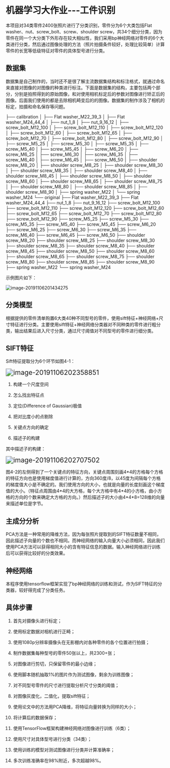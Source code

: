 # 机器学习大作业---工件识别

本项目对34类零件2400张照片进行了分类识别，零件分为6个大类包括Flat washer、nut、screw_bolt、screw、shoulder screw，共34个细分分类，因为零件在同一个大分类下外形存在较大相似性，我们采用bp神经网络对零件的6个大类进行分类，然后通过图像处理的方法（照片拍摄条件较好，处理比较简单）计算零件的长宽等低级特征对零件的具体型号进行分类。

## 数据集

数据集是自己制作的，当时还不是很了解主流数据集结构和标注格式，就通过命名来直接对图像的对图像的种类进行标注。下面是数据集的结构，主要包括两个部分，分别是拍照得到的原始图像，和对使用相机标定后的参数对图像进行矫正后的图像。后面我们使用的都是去除相机畸变后的的图像。数据集的制作涉及了相机的标定，拍摄和命名保存等问题。

├── calibration
│   ├── Flat washer_M22_39_3
│   ├── Flat washer_M24_44_4
│   ├── nut_1_8
│   ├── nut_9_16_12
│   ├── screw_bolt_M12_100
│   ├── screw_bolt_M12_110
│   ├── screw_bolt_M12_120
│   ├── screw_bolt_M12_60
│   ├── screw_bolt_M12_65
│   ├── screw_bolt_M12_70
│   ├── screw_bolt_M12_80
│   ├── screw_bolt_M12_90
│   ├── screw_M5_25
│   ├── screw_M5_30
│   ├── screw_M5_35
│   ├── screw_M5_40
│   ├── screw_M5_45
│   ├── screw_M6_20
│   ├── screw_M6_25
│   ├── screw_M6_30
│   ├── screw_M6_35
│   ├── screw_M6_40
│   ├── screw_M6_45
│   ├── screw_M6_50
│   ├── shoulder screw_M8_20
│   ├── shoulder screw_M8_25
│   ├── shoulder screw_M8_30
│   ├── shoulder screw_M8_35
│   ├── shoulder screw_M8_40
│   ├── shoulder screw_M8_45
│   ├── shoulder screw_M8_50
│   ├── shoulder screw_M8_60
│   ├── shoulder screw_M8_65
│   ├── shoulder screw_M8_75
│   ├── shoulder screw_M8_80
│   ├── shoulder screw_M8_85
│   ├── shoulder screw_M8_90
│   ├── spring washer_M22
│   └── spring washer_M24
└── original
    ├── Flat washer_M22_39_3
    ├── Flat washer_M24_44_4
    ├── nut_1_8
    ├── nut_9_16_12
    ├── screw_bolt_M12_100
    ├── screw_bolt_M12_110
    ├── screw_bolt_M12_120
    ├── screw_bolt_M12_60
    ├── screw_bolt_M12_65
    ├── screw_bolt_M12_70
    ├── screw_bolt_M12_80
    ├── screw_bolt_M12_90
    ├── screw_M5_25
    ├── screw_M5_30
    ├── screw_M5_35
    ├── screw_M5_40
    ├── screw_M5_45
    ├── screw_M6_20
    ├── screw_M6_25
    ├── screw_M6_30
    ├── screw_M6_35
    ├── screw_M6_40
    ├── screw_M6_45
    ├── screw_M6_50
    ├── shoulder screw_M8_20
    ├── shoulder screw_M8_25
    ├── shoulder screw_M8_30
    ├── shoulder screw_M8_35
    ├── shoulder screw_M8_40
    ├── shoulder screw_M8_45
    ├── shoulder screw_M8_50
    ├── shoulder screw_M8_60
    ├── shoulder screw_M8_65
    ├── shoulder screw_M8_75
    ├── shoulder screw_M8_80
    ├── shoulder screw_M8_85
    ├── shoulder screw_M8_90
    ├── spring washer_M22
    └── spring washer_M24

示例图片如下：

![image-20191106201434275](https://github.com/mephisto-c/part-detect/blob/master/%E6%9C%BA%E5%99%A8%E5%AD%A6%E4%B9%A0%E5%A4%A7%E4%BD%9C%E4%B8%9A.assets/image-20191106201434275.png)

## 分类模型

根据提供的零件清单购置6大类40种不同型号的零件，使用sift特征+神经网络+尺寸特征进行分类。主要使用sift特征+神经网络分类器对不同种类的零件进行粗分类，输出结果后进入尺寸分类，通过尺寸阈值对不同型号的零件进行细分类。

## SIFT特征

Sift特征提取分为6个环节如图4-1：

<img src="https://github.com/mephisto-c/part-detect/blob/master/%E6%9C%BA%E5%99%A8%E5%AD%A6%E4%B9%A0%E5%A4%A7%E4%BD%9C%E4%B8%9A.assets/image-20191106202358851.png" alt="image-20191106202358851" style="zoom:150%;" />

1. 构建一个尺度空间

2. 怎么找出特征点

3. 定位(Difference of Gaussian)极值

4. 把对比度小的点剔除

5. 关键点方向的确定
6. 描述子的构建

其中描述子的构建：

​                            <img src="https://github.com/mephisto-c/part-detect/blob/master/%E6%9C%BA%E5%99%A8%E5%AD%A6%E4%B9%A0%E5%A4%A7%E4%BD%9C%E4%B8%9A.assets/image-20191106202707502.png" alt="image-20191106202707502" style="zoom:150%;" />

图4-2的左侧得到了一个关键点的特征方向，关键点周围刻画4\*4的方格每个方格的特征方向也是使用梯度值进行计算的，方向360度/8，以45度为间隔每个方格的梯度值大小是不确定的。我们使用方向的大小，也就是向量的长度刻画这个梯度值的大小。（特征点周围由4\*4的大方格，每个大方格中有4\*4的小方格，由小方格的方向的个数来确定大方格的方向。）然后描述子的大小由4\*4\*8=128维的向量来描述单位是字节。

## 主成分分析

PCA方法是一种常用的降维方法，因为每张照片提取到的SIFT特征数量不相同，因此描述子向量的个数也不相同。而神经网络的输入向量大小必须相同，因此我们使用PCA方法可以获得相同大小的含有特征信息的数据。输入神经网络进行训练后可以获得比较好的分类效果。

## 神经网络

本程序使用tensorflow框架实现了bp神经网络的训练和测试，作为SIFT特征的分类器，较好得完成了分类任务。

## 具体步骤

1. 首先对摄像头进行标定；

2. 使用标定数据对相机进行正畸；

3. 使用1080p分辨率摄像头在无影棚内对各种零件的各个位置进行拍摄；

4. 制作数据集每种型号的零件50张以上，共2300+张；

5. 对图像进行剪切，只保留零件的最小边缘；

6. 使用脚本随机抽取1%的图片作为测试图像，剩余为训练图像；

7. 对不同型号零件的尺寸进行提取分析尺寸分类的阈值；

8. 对图像灰度化，二值化，提取sift特征；

9. 使用论文中的方法用PCA降维，将特征向量转换为同样的大小；

10. 将计算后的数据保存；
11. 使用TensorFlow框架构建神经网络对图像进行训练（6类）；
12. 使用尺寸对具体型号进行分类（34类）；
13.  使用训练的模型对测试图像进行分类并计算准确率；
14. 多次训练准确率在98%附近，多次超越98%。

